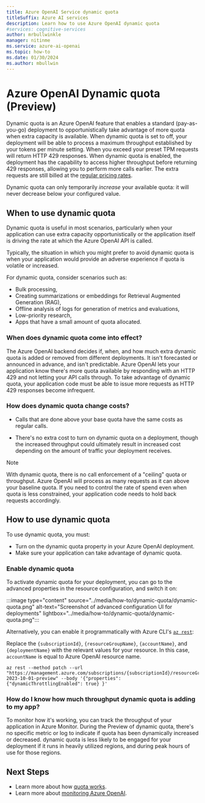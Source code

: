```yaml
---
title: Azure OpenAI Service dynamic quota
titleSuffix: Azure AI services
description: Learn how to use Azure OpenAI dynamic quota
#services: cognitive-services
author: mrbullwinkle
manager: nitinme
ms.service: azure-ai-openai
ms.topic: how-to
ms.date: 01/30/2024
ms.author: mbullwin
---
```



# Azure OpenAI Dynamic quota (Preview)

Dynamic quota is an Azure OpenAI feature that enables a standard (pay-as-you-go) deployment to opportunistically take advantage of more quota when extra capacity is available. When dynamic quota is set to off, your deployment will be able to process a maximum throughput established by your tokens per minute setting. When you exceed your preset TPM requests will return HTTP 429 responses. When dynamic quota is enabled, the deployment has the capability to access higher throughput before returning 429 responses, allowing you to perform more calls earlier. The extra requests are still billed at the [regular pricing rates](https://azure.microsoft.com/pricing/details/cognitive-services/openai-service/).

Dynamic quota can only temporarily *increase* your available quota: it will never decrease below your configured value.

## When to use dynamic quota

Dynamic quota is useful in most scenarios, particularly when your application can use extra capacity opportunistically or the application itself is driving the rate at which the Azure OpenAI API is called.

Typically, the situation in which you might prefer to avoid dynamic quota is when your application would provide an adverse experience if quota is volatile or increased.

For dynamic quota, consider scenarios such as:

* Bulk processing,
* Creating summarizations or embeddings for Retrieval Augmented Generation (RAG),
* Offline analysis of logs for generation of metrics and evaluations,
* Low-priority research,
* Apps that have a small amount of quota allocated.

### When does dynamic quota come into effect?

The Azure OpenAI backend decides if, when, and how much extra dynamic quota is added or removed from different deployments. It isn't forecasted or announced in advance, and isn't predictable. Azure OpenAI lets your application know there's more quota available by responding with an HTTP 429 and not letting your API calls through. To take advantage of dynamic quota, your application code must be able to issue more requests as HTTP 429 responses become infrequent.

### How does dynamic quota change costs?

* Calls that are done above your base quota have the same costs as regular calls.

* There's no extra cost to turn on dynamic quota on a deployment, though the increased throughput could ultimately result in increased cost depending on the amount of traffic your deployment receives.

> [!NOTE]
> With dynamic quota, there is no call enforcement of a "ceiling" quota or throughput. Azure OpenAI will process as many requests as it can above your baseline quota. If you need to control the rate of spend even when quota is less constrained, your application code needs to hold back requests accordingly.

## How to use dynamic quota

To use dynamic quota, you must:

* Turn on the dynamic quota property in your Azure OpenAI deployment.
* Make sure your application can take advantage of dynamic quota.

### Enable dynamic quota

To activate dynamic quota for your deployment, you can go to the advanced properties in the resource configuration, and switch it on:

:::image type="content" source="../media/how-to/dynamic-quota/dynamic-quota.png" alt-text="Screenshot of advanced configuration UI for deployments" lightbox="../media/how-to/dynamic-quota/dynamic-quota.png":::

Alternatively, you can enable it programmatically with Azure CLI's [`az rest`](https://learn.microsoft.com/en-us/cli/azure/reference-index?view=azure-cli-latest#az-rest):

Replace the `{subscriptionId}`, `{resourceGroupName}`, `{accountName}`, and `{deploymentName}` with the relevant values for your resource. In this case, `accountName` is equal to Azure OpenAI resource name.

```azurecli
az rest --method patch --url "https://management.azure.com/subscriptions/{subscriptionId}/resourceGroups/{resourceGroupName}/providers/Microsoft.CognitiveServices/accounts/{accountName}/deployments/{deploymentName}?2023-10-01-preview" --body '{"properties": {"dynamicThrottlingEnabled": true} }'
```

### How do I know how much throughput dynamic quota is adding to my app?

To monitor how it's working, you can track the throughput of your application in Azure Monitor. During the Preview of dynamic quota, there's no specific metric or log to indicate if quota has been dynamically increased or decreased.
dynamic quota is less likely to be engaged for your deployment if it runs in heavily utilized regions, and during peak hours of use for those regions.

## Next Steps

* Learn more about how [quota works](./quota.md).
* Learn more about [monitoring Azure OpenAI](./monitoring.md).


